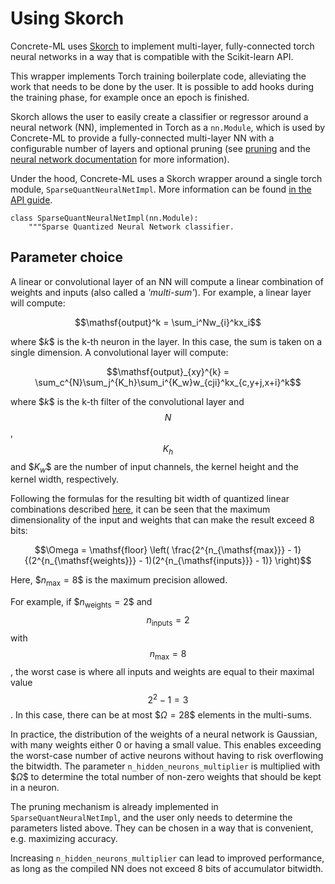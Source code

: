 # Using Skorch

Concrete-ML uses [Skorch](https://skorch.readthedocs.io/en/stable/) to implement multi-layer, fully-connected torch neural networks in a way that is compatible with the Scikit-learn API.

This wrapper implements Torch training boilerplate code, alleviating the work that needs to be done by the user. It is possible to add hooks during the training phase, for example once an epoch is finished.

Skorch allows the user to easily create a classifier or regressor around a neural network (NN), implemented in Torch as a `nn.Module`, which is used by Concrete-ML to provide a fully-connected multi-layer NN with a configurable number of layers and optional pruning (see [pruning](pruning.md) and the [neural network documentation](../built-in-models/neural-networks.md) for more information).

Under the hood, Concrete-ML uses a Skorch wrapper around a single torch module, `SparseQuantNeuralNetImpl`. More information can be found [in the API guide](../_apidoc/concrete.ml.sklearn.html#concrete.ml.sklearn.qnn.SparseQuantNeuralNetImpl).

```
class SparseQuantNeuralNetImpl(nn.Module):
    """Sparse Quantized Neural Network classifier.
```

## Parameter choice

A linear or convolutional layer of an NN will compute a linear combination of weights and inputs (also called a _'multi-sum'_). For example, a linear layer will compute:

$$\mathsf{output}^k = \sum_i^Nw_{i}^kx_i$$

where \$$k$\$ is the k-th neuron in the layer. In this case, the sum is taken on a single dimension. A convolutional layer will compute:

$$\mathsf{output}_{xy}^{k} = \sum_c^{N}\sum_j^{K_h}\sum_i^{K_w}w_{cji}^kx_{c,y+j,x+i}^k$$

where \$$k$$ is the k-th filter of the convolutional layer and $$N$$, $$K_h$$ and $$K_w$\$ are the number of input channels, the kernel height and the kernel width, respectively.

Following the formulas for the resulting bit width of quantized linear combinations described [here](../getting-started/concrete_numpy.md#limitations-for-fhe-friendly-neural-networks),  it can be seen that the maximum dimensionality of the input and weights that can make the result exceed 8 bits:

$$\Omega = \mathsf{floor} \left( \frac{2^{n_{\mathsf{max}}} - 1}{(2^{n_{\mathsf{weights}}} - 1)(2^{n_{\mathsf{inputs}}} - 1)} \right)$$

Here, \$$n_{\mathsf{max}} = 8$\$ is the maximum precision allowed.

For example, if \$$n_{\mathsf{weights}} = 2$$ and $$n_{\mathsf{inputs}} = 2$$ with $$n_{\mathsf{max}} = 8$$, the worst case is where all inputs and weights are equal to their maximal value $$2^2-1=3$$. In this case, there can be at most $$\Omega = 28$\$ elements in the multi-sums.

In practice, the distribution of the weights of a neural network is Gaussian, with many weights either 0 or having a small value. This enables exceeding the worst-case number of active neurons without having to risk overflowing the bitwidth. The parameter `n_hidden_neurons_multiplier` is multiplied with \$$\Omega$\$ to determine the total number of non-zero weights that should be kept in a neuron.

The pruning mechanism is already implemented in `SparseQuantNeuralNetImpl`, and the user only needs to determine the parameters listed above. They can be chosen in a way that is convenient, e.g. maximizing accuracy.

Increasing `n_hidden_neurons_multiplier` can lead to improved performance, as long as the compiled NN does not exceed 8 bits of accumulator bitwidth.


















































































































































































































































